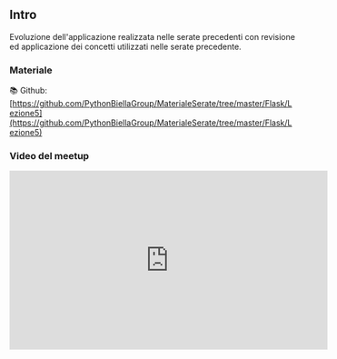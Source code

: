 ## Intro

Evoluzione dell'applicazione realizzata nelle serate precedenti con revisione ed applicazione dei concetti utilizzati nelle serate precedente.

### Materiale

📚 Github:
[https://github.com/PythonBiellaGroup/MaterialeSerate/tree/master/Flask/Lezione5](https://github.com/PythonBiellaGroup/MaterialeSerate/tree/master/Flask/Lezione5)

### Video del meetup

<iframe width="560" height="315" src="https://www.youtube.com/embed/-K3L0QkTs_4?si=IAh_0_Kgvw3BqFWD" title="YouTube video player" frameborder="0" allow="accelerometer; autoplay; clipboard-write; encrypted-media; gyroscope; picture-in-picture; web-share" allowfullscreen></iframe>